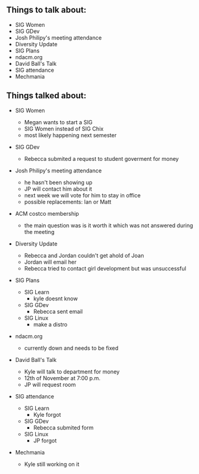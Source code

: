 ﻿Things to talk about:
---------------------

- SIG Women
- SIG GDev
- Josh Philipy's meeting attendance
- Diversity Update
- SIG Plans
- ndacm.org
- David Ball's Talk
- SIG attendance
- Mechmania

Things talked about:
--------------------

- SIG Women
   - Megan wants to start a SIG
   - SIG Women instead of SIG Chix
   - most likely happening next semester

- SIG GDev
   - Rebecca submited a request to student goverment for money

- Josh Philipy's meeting attendance
   - he hasn't been showing up
   - JP will contact him about it
   - next week we will vote for him to stay in office
   - possible replacements: Ian or Matt

- ACM costco membership
   - the main question was is it worth it which was not answered during the meeting

- Diversity Update
   - Rebecca and Jordan couldn't get ahold of Joan
   - Jordan will email her
   - Rebecca tried to contact girl development but was unsuccessful

- SIG Plans
   - SIG Learn
      - kyle doesnt know
   - SIG GDev
      - Rebecca sent email
   - SIG Linux
      - make a distro

- ndacm.org
   - currently down and needs to be fixed

- David Ball's Talk
   - Kyle will talk to department for money
   - 12th of November at 7:00 p.m.
   - JP will request room

- SIG attendance
   - SIG Learn
      - Kyle forgot
   - SIG GDev
      - Rebecca submited form
   - SIG Linux
      - JP forgot

- Mechmania
   - Kyle still working on it